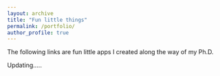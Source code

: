 ```yaml
---
layout: archive
title: "Fun little things"
permalink: /portfolio/
author_profile: true
---
```


The following links are fun little apps I created along the way of my Ph.D.

Updating.....

